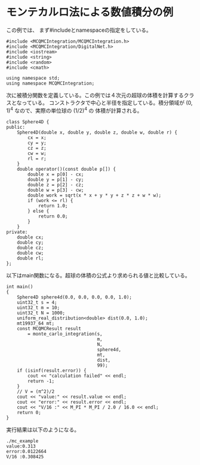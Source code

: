 モンテカルロ法による数値積分の例
=========================

この例では、
まず#includeとnamespaceの指定をしている。

````{#prepare1 .cpp}
#include <MCQMCIntegration/MCQMCIntegration.h>
#include <MCQMCIntegration/DigitalNet.h>
#include <iostream>
#include <string>
#include <random>
#include <cmath>

using namespace std;
using namespace MCQMCIntegration;
````

次に被積分関数を定義している。この例では４次元の超球の体積を計算するクラスとなっている。
コンストラクタで中心と半径を指定している。積分領域が $(0, 1)^4$ なので、実際の単位球の $(1/2)^4$ の
体積が計算される。

````{#prepare2 .cpp}
class Sphere4D {
public:
    Sphere4D(double x, double y, double z, double w, double r) {
        cx = x;
        cy = y;
        cz = z;
        cw = w;
        rl = r;
    }
    double operator()(const double p[]) {
        double x = p[0] - cx;
        double y = p[1] - cy;
        double z = p[2] - cz;
        double w = p[3] - cw;
        double work = sqrt(x * x + y * y + z * z + w * w);
        if (work <= rl) {
            return 1.0;
        } else {
            return 0.0;
        }
    }
private:
    double cx;
    double cy;
    double cz;
    double cw;
    double rl;
};
````

以下はmain関数になる。超球の体積の公式より求められる値と比較している。

````{#main .cpp}
int main()
{
    Sphere4D sphere4d(0.0, 0.0, 0.0, 0.0, 1.0);
    uint32_t s = 4;
    uint32_t m = 10;
    uint32_t N = 1000;
    uniform_real_distribution<double> dist(0.0, 1.0);
    mt19937_64 mt;
    const MCQMCResult result
        = monte_carlo_integration(s,
                                  m,
                                  N,
                                  sphere4d,
                                  mt,
                                  dist,
                                  99);
    if (isinf(result.error)) {
        cout << "calculation failed" << endl;
        return -1;
    }
    // V = (π^2)/2
    cout << "value:" << result.value << endl;
    cout << "error:" << result.error << endl;
    cout << "V/16 :" << M_PI * M_PI / 2.0 / 16.0 << endl;
    return 0;
}
````

実行結果は以下のようになる。

```
./mc_example
value:0.313
error:0.0122664
V/16 :0.308425
```
